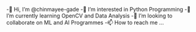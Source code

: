 -👋 Hi, I’m @chinmayee-gade
-👀 I’m interested in Python Programming
-🌱 I’m currently learning OpenCV and Data Analysis
-💞️ I’m looking to collaborate on ML and AI Programmes
-📫 How to reach me ...
